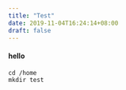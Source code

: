 ```yaml
---
title: "Test"
date: 2019-11-04T16:24:14+08:00
draft: false
---
```

#### hello
```shell script
cd /home
mkdir test
```
